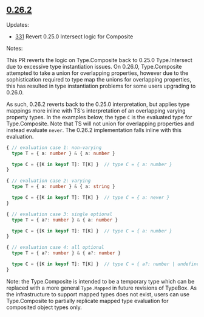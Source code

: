## [0.26.2](https://www.npmjs.com/package/@sinclair/typebox/v/0.26.2)

Updates:

- [331](https://github.com/sinclairzx81/typebox/pull/349) Revert 0.25.0 Intersect logic for Composite

Notes:

This PR reverts the logic on Type.Composite back to 0.25.0 Type.Intersect due to excessive type instantiation issues. On 0.26.0, Type.Composite attempted to take a union for overlapping properties, however due to the sophistication required to type map the unions for overlapping properties, this has resulted in type instantiation problems for some users upgrading to 0.26.0.

As such, 0.26.2 reverts back to the 0.25.0 interpretation, but applies type mappings more inline with TS's interpretation of an overlapping varying property types. In the examples below, the type `C` is the evaluated type for Type.Composite. Note that TS will not union for overlapping properties and instead evaluate `never`. The 0.26.2 implementation falls inline with this evaluation.

```typescript
{ // evaluation case 1: non-varying
  type T = { a: number } & { a: number }

  type C = {[K in keyof T]: T[K] }  // type C = { a: number }
}

{ // evaluation case 2: varying
  type T = { a: number } & { a: string }

  type C = {[K in keyof T]: T[K] }  // type C = { a: never }
}

{ // evaluation case 3: single optional
  type T = { a?: number } & { a: number }

  type C = {[K in keyof T]: T[K] }  // type C = { a: number }
}

{ // evaluation case 4: all optional
  type T = { a?: number } & { a?: number }

  type C = {[K in keyof T]: T[K] }  // type C = { a?: number | undefined }
}
```
Note: the Type.Composite is intended to be a temporary type which can be replaced with a more general `Type.Mapped` in future revisions of TypeBox. As the infrastructure to support mapped types does not exist, users can use Type.Composite to partially replicate mapped type evaluation for composited object types only.
